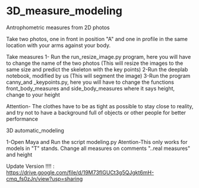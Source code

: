 # 3D_measure_modeling
Antrophometric measures from 2D photos 

Take two photos, one in front in position "A" and one in profile in the same location with your arms against your body.

Take measures
1- Run the run_resize_image.py program, here you will have to change the name of the two photos
(This will resize the images to the same size and predict the skeleton with the key points)
2-Run the deeplab notebook, modified by us (This will segment the image)
3-Run the program canny_and _keypoints.py, here you will have to change the functions front_body_measures and side_body_measures where it says height, change to your height

Attention- The clothes have to be as tight as possible to stay close to reality, and try not to have a background full of objects or other people for better performance

3D automatic_modeling

1-Open Maya and Run the script modeling.py 
Atention-This only works for  models in "T" stands. 
Change all measures on comments "..real measures" and height  


Update Version !!!! : https://drive.google.com/file/d/19M73fIGUCt3g5QJgkt6mH-cmq_fs0zJn/view?usp=sharing
